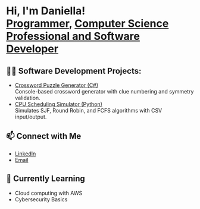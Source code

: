 <h1>Hi, I'm Daniella! <br/><a href="https://github.com/daniella-rly">Programmer</a>, <a href="https://www.linkedin.com/in/daniella-amasowomwan-4000bcf56">Computer Science Professional and Software Developer</a>

<h2>👩‍💻 Software Development Projects:</h2>

- [Crossword Puzzle Generator (C#)](https://github.com/daniella-rly/Crossword-puzzle-C-.git)  
  Console-based crossword generator with clue numbering and symmetry validation.
- [CPU Scheduling Simulator (Python)](https://github.com/daniella-rly/CPU-Scheduling-Simulator.git)  
  Simulates SJF, Round Robin, and FCFS algorithms with CSV input/output.
<!--- [Durham Workforce App (Capstone, React/Node)](https://github.com/YOURUSERNAME/dwa-case-study)  
  Prototype mobile app for workforce data visualization and job search.-->

<h2>📫 Connect with Me</h2>

- [LinkedIn](www.linkedin.com/in/daniella-amasowomwan-4000bcf56)  
- [Email](mailto:daniellaamas@gmail.com)

<h2>🌱 Currently Learning</h2>

- Cloud computing with AWS  
- Cybersecurity Basics

